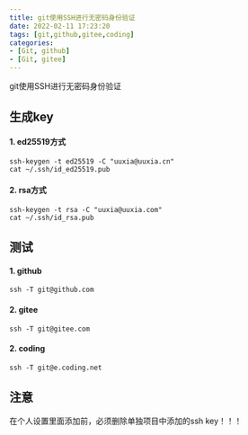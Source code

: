 ```yaml
---
title: git使用SSH进行无密码身份验证
date: 2022-02-11 17:23:20
tags: [git,github,gitee,coding]
categories:
- [Git, github]
- [Git, gitee]
---
```


git使用SSH进行无密码身份验证
<!--more-->

## 生成key

#### 1. ed25519方式
    ssh-keygen -t ed25519 -C "uuxia@uuxia.cn"
    cat ~/.ssh/id_ed25519.pub

#### 2. rsa方式
    ssh-keygen -t rsa -C "uuxia@uuxia.com"
    cat ~/.ssh/id_rsa.pub


## 测试

#### 1. github
    ssh -T git@github.com
#### 2. gitee
    ssh -T git@gitee.com
#### 2. coding
    ssh -T git@e.coding.net


## 注意
在个人设置里面添加前，必须删除单独项目中添加的ssh key！！！
